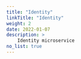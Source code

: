 ```yaml
---
title: "Identity"
linkTitle: "Identity"
weight: 2
date: 2022-01-07
description: >
    Identity microservice
no_list: true
---
```


